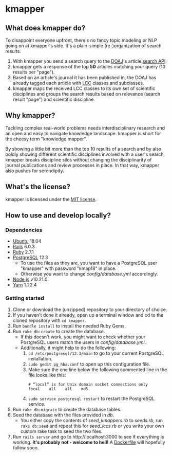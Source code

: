 # kmapper

## What does kmapper do?

To disappoint everyone upfront, there's no fancy topic modeling or NLP going on at kmapper's side. It's a plain-simple (re-)organization of search results. 

1. With kmapper you send a search query to the [DOAJ](DOAJ)'s article [search API](searchAPI).
2. kmapper gets a response of the top **50** articles matching your query (10 results per "page").
3. Based on an article's journal it has been published in, the DOAJ has already tagged each article with [LCC](LCC) classes and subclasses.
4. kmapper maps the received LCC classes to its own set of scientific disciplines and groups the search results based on relevance (search result "page") and scientific discipline.

## Why kmapper?

Tackling complex real-world problems needs interdisciplinary research and an open and easy to navigate knowledge landscape. kmapper is short for the cheesy term "knowledge mapper". 

By showing a little bit more than the top 10 results of a search and by also boldly showing different scientific disciplines involved with a user's search, kmapper breaks discipline silos without changing the disciplinarity of journal publications and review processes in place. In that way, kmapper also pushes for serendipity. 

## What's the license?

kmapper is licensed under the [MIT license](MIT). 


## How to use and develop locally?

### Dependencies 

- [Ubuntu](Ubuntu) 18.04
- [Rails](Rails) 6.0.3
- [Ruby](Ruby) 2.7.1
- [PostgreSQL](PostgreSQL) 12.3
  - To use the files as they are, you want to have a PostgreSQL user "kmapper" with password "kmap18" in place.
  - Otherwise you want to change *config/database.yml* accordingly.
- [Node.js](Node) v10.21.0
- [Yarn](Yarn) 1.22.4

### Getting started

1. Clone or download the (unzipped) repository to your directory of choice.
1. If you haven't done it already, open up a terminal window and cd to the cloned repository with ``cd kmapper``.
1. Run ``bundle install`` to install the needed Ruby Gems. 
1. Run ``rake db:create`` to create the database. 
   - If this doesn't work, you might want to check whether your PostgreSQL users match the users in *config/database.yml*.
   - Additionally, it might help to do the following: 
     1. ``cd /etc/postgresql/12.3/main`` to go to your current PostgreSQL installation.
     1. ``sudo gedit pg_hba.conf`` to open up this configuration file.
     1. Make sure the one line below the following commented line in the file looks like this:
        ```
        # “local” is for Unix domain socket connections only
        local    all    all    md5
        ```
     1. ``sudo service postgresql restart`` to restart the PostgreSQL service.
1. Run ``rake db:migrate`` to create the database tables.
1. Seed the database with the files provided in *db*. 
   - You either copy the contents of *seed_kmappers.rb* to *seeds.rb*, run ``rake db:seed`` and repeat this for *seed_lccs.rb* or you write your own custom rake task to seed the two files.
1. Run ``rails server`` and go to http://localhost:3000 to see if everything is working. 
   **It's probably not - welcome to hell!** A [Dockerfile](Docker) will hopefully follow soon. 


[DOAJ]: https://doaj.org
[searchAPI]: https://doaj.org/api/v1/docs#!/Search/get_api_v1_search_articles_search_query
[LCC]: https://www.loc.gov/catdir/cpso/lcco/
[MIT]: https://opensource.org/licenses/MIT
[Rails]: https://rubyonrails.org/
[Ruby]: https://www.ruby-lang.org/
[PostgreSQL]: https://www.postgresql.org/
[Ubuntu]: https://ubuntu.com/
[Docker]: https://www.docker.com/
[Node]: https://nodejs.org/
[Yarn]: https://classic.yarnpkg.com/
